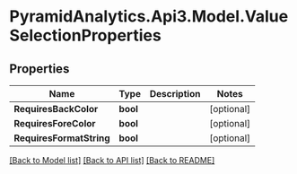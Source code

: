# PyramidAnalytics.Api3.Model.ValueSelectionProperties

## Properties

Name | Type | Description | Notes
------------ | ------------- | ------------- | -------------
**RequiresBackColor** | **bool** |  | [optional] 
**RequiresForeColor** | **bool** |  | [optional] 
**RequiresFormatString** | **bool** |  | [optional] 

[[Back to Model list]](../README.md#documentation-for-models) [[Back to API list]](../README.md#documentation-for-api-endpoints) [[Back to README]](../README.md)

